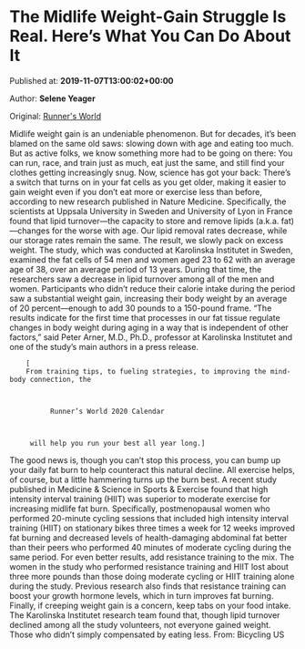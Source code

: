 
# The Midlife Weight-Gain Struggle Is Real. Here’s What You Can Do About It

Published at: **2019-11-07T13:00:02+00:00**

Author: **Selene Yeager**

Original: [Runner&#39;s World](https://www.runnersworld.com/news/a29710709/midlife-weight-gain-study/)

Midlife weight gain is an undeniable phenomenon. But for decades, it’s been blamed on the same old saws: slowing down with age and eating too much.
But as active folks, we know something more had to be going on there: You can run, race, and train just as much, eat just the same, and still find your clothes getting increasingly snug.
Now, science has got your back: There’s a switch that turns on in your fat cells as you get older, making it easier to gain weight even if you don’t eat more or exercise less than before, according to new research published in Nature Medicine.
Specifically, the scientists at Uppsala University in Sweden and University of Lyon in France found that lipid turnover—the capacity to store and remove lipids (a.k.a. fat)—changes for the worse with age. Our lipid removal rates decrease, while our storage rates remain the same. The result, we slowly pack on excess weight.
The study, which was conducted at Karolinska Institutet in Sweden, examined the fat cells of 54 men and women aged 23 to 62 with an average age of 38, over an average period of 13 years.
During that time, the researchers saw a decrease in lipid turnover among all of the men and women. Participants who didn’t reduce their calorie intake during the period saw a substantial weight gain, increasing their body weight by an average of 20 percent—enough to add 30 pounds to a 150-pound frame.
“The results indicate for the first time that processes in our fat tissue regulate changes in body weight during aging in a way that is independent of other factors,” said Peter Arner, M.D., Ph.D., professor at Karolinska Institutet and one of the study’s main authors in a press release.

        [
        From training tips, to fueling strategies, to improving the mind-body connection, the 
        
          
            
              Runner’s World 2020 Calendar
            
          
        
         will help you run your best all year long.]
      
The good news is, though you can’t stop this process, you can bump up your daily fat burn to help counteract this natural decline.
All exercise helps, of course, but a little hammering turns up the burn best. A recent study published in Medicine & Science in Sports & Exercise found that high intensity interval training (HIIT) was superior to moderate exercise for increasing midlife fat burn.
Specifically, postmenopausal women who performed 20-minute cycling sessions that included high intensity interval training (HIIT) on stationary bikes three times a week for 12 weeks improved fat burning and decreased levels of health-damaging abdominal fat better than their peers who performed 40 minutes of moderate cycling during the same period.
For even better results, add resistance training to the mix. The women in the study who performed resistance training and HIIT lost about three more pounds than those doing moderate cycling or HIIT training alone during the study. Previous research also finds that resistance training can boost your growth hormone levels, which in turn improves fat burning.
Finally, if creeping weight gain is a concern, keep tabs on your food intake. The Karolinska Institutet research team found that, though lipid turnover declined among all the study volunteers, not everyone gained weight. Those who didn’t simply compensated by eating less.
From: Bicycling US
